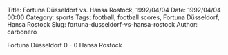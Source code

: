 Title: Fortuna Düsseldorf vs. Hansa Rostock, 1992/04/04
Date: 1992/04/04 00:00
Category: sports
Tags: football, football scores, Fortuna Düsseldorf, Hansa Rostock
Slug: fortuna-dusseldorf-vs-hansa-rostock
Author: carbonero


Fortuna Düsseldorf 0 - 0 Hansa Rostock
